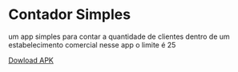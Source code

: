 # Contador Simples

um app simples para contar a quantidade de clientes dentro de um estabelecimento comercial nesse app o limite é 25 

[Dowload APK ](https://drive.google.com/file/d/1VyFuev-hOyCiX3wa8L9l5IRgWZ8Y7VGM/view?usp=sharing)


